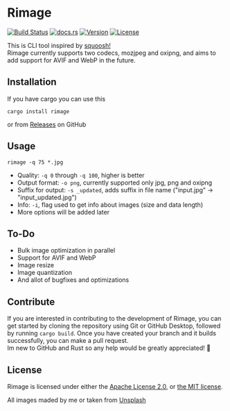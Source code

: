 # Rimage

[![Build Status](https://img.shields.io/github/actions/workflow/status/SalOne22/rimage/rimage.yml?label=rimage)](https://github.com/SalOne22/rimage/actions?query=branch%3Amain+)
[![docs.rs](https://img.shields.io/docsrs/rimage/latest)](https://docs.rs/rimage)
[![Version](https://img.shields.io/crates/v/rimage)](https://crates.io/crates/rimage)
[![License](https://img.shields.io/crates/l/rimage)](https://github.com/SalOne22/rimage)

This is CLI tool inspired by [squoosh!](https://squoosh.app/)  
Rimage currently supports two codecs, mozjpeg and oxipng, and aims to add support for AVIF and WebP in the future.

## Installation

If you have cargo you can use this

```
cargo install rimage
```

or from [Releases](https://github.com/SalOne22/rimage/releases) on GitHub

## Usage

```
rimage -q 75 *.jpg
```

- Quality: `-q 0` through `-q 100`, higher is better
- Output format: `-o png`, currently supported only jpg, png and oxipng
- Suffix for output: `-s _updated`, adds suffix in file name ("input.jpg" -> "input_updated.jpg")
- Info: `-i`, flag used to get info about images (size and data length)
- More options will be added later

## To-Do

- Bulk image optimization in parallel
- Support for AVIF and WebP
- Image resize
- Image quantization
- And allot of bugfixes and optimizations

## Contribute

If you are interested in contributing to the development of Rimage, you can get started by cloning the repository using Git or GitHub Desktop, followed by running `cargo build`.
Once you have created your branch and it builds successfully, you can make a pull request.  
Im new to GitHub and Rust so any help would be greatly appreciated! 🤘

## License

Rimage is licensed under either the [Apache License 2.0](https://www.apache.org/licenses/LICENSE-2.0), or [the MIT license](https://opensource.org/licenses/MIT).

All images maded by me or taken from [Unsplash](https://unsplash.com/)
